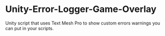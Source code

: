 # Unity-Error-Logger-Game-Overlay
Unity script that uses Text Mesh Pro to show custom errors warnings you can put in your scripts.

